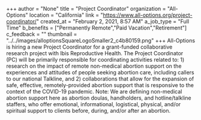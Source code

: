 +++
author = "None"
title = "Project Coordinator"
organization = "All-Options"
location = "California"
link = "https://www.all-options.org/project-coordinator/"
created_at = "February 2, 2021, 8:57 AM"
a_job_type = "Full Time"
b_benefits = ["Permanently Remote","Paid Vacation","Retirement"]
c_feedback = ""
thumbnail = "../../images/alloptionsSquareLogoSmaller2_c4b80159.png"
+++
All-Options is hiring a new Project Coordinator for a grant-funded collaborative research project with Ibis Reproductive Health. The Project Coordinator (PC) will be primarily responsible for coordinating activities related to: 1) research on the impact of remote non-medical abortion support on the experiences and attitudes of people seeking abortion care, including callers to our national Talkline, and 2) collaborations that allow for the expansion of safe, effective, remotely-provided abortion support that is responsive to the context of the COVID-19 pandemic. Note: We are defining non-medical abortion support here as abortion doulas, handholders, and hotline/talkline staffers, who offer emotional, informational, logistical, physical, and/or spiritual support to clients before, during, and/or after an abortion.